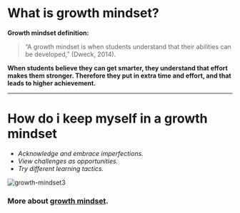 # What is growth mindset?
**Growth mindset definition:**
> “A growth mindset is when students understand that their abilities can be developed,”
(Dweck, 2014).

**When students believe they can get smarter, they understand that effort makes them stronger. Therefore they put in extra time and effort, and that leads to higher achievement.**
***

# How do i keep myself in a growth mindset

- *Acknowledge and embrace imperfections.*
- *View challenges as opportunities.*
- *Try different learning tactics.*

![growth-mindset3](https://user-images.githubusercontent.com/58370124/109636833-bccdb800-7b54-11eb-904d-ab69744230b4.png)

### More about [growth mindset](https://www.renaissance.com/edwords/growth-mindset/).
